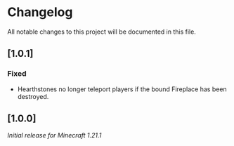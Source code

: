 # Changelog

All notable changes to this project will be documented in this file.

## [1.0.1]

### Fixed

- Hearthstones no longer teleport players if the bound Fireplace has been destroyed.

## [1.0.0]

_Initial release for Minecraft 1.21.1_